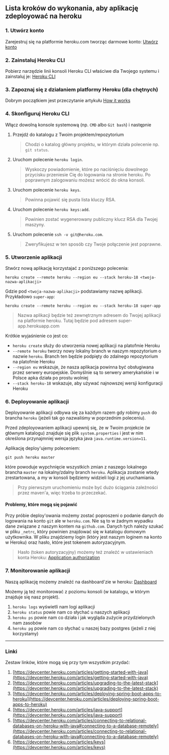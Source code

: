 ## Lista kroków do wykonania, aby aplikację zdeployować na heroku

### 1. Utwórz konto

Zarejestruj się na platformie heroku.com tworząc darmowe konto: [Utwórz konto](https://signup.heroku.com/)

### 2. Zainstaluj Heroku CLI

Pobierz narzędzie linii konsoli Heroku CLI właściwe dla Twojego systemu i zainstaluj je: [Heroku CLI](https://devcenter.heroku.com/articles/heroku-cli#download-and-install)

### 3. Zapoznaj się z działaniem platformy Heroku (dla chętnych)

Dobrym początkiem jest przeczytanie artykułu [How it works](https://devcenter.heroku.com/articles/how-heroku-works)

### 4. Skonfiguruj Heroku CLI

Włącz dowolną konsole systemową (np. `CMD` albo `Git bash`) i następnie

1. Przejdź do katalogu z Twoim projektem/repozytorium

   > Chodzi o katalog główny projektu, w którym działa polecenie np. `git status`.

1. Uruchom polecenie `heroku login`.

   > Wyskoczy powiadomienie, które po naciśnięciu dowolnego przycisku przeniesie Cię do logowania na stronie heroku. Po poprawnym zalogowaniu możesz wrócić do okna konsoli.
   
1. Uruchom polecenie `heroku keys`.

   > Powinna pojawić się pusta lista kluczy RSA.
   
1. Uruchom polecenie `heroku keys:add`.

   > Powinien zostać wygenerowany publiczny klucz RSA dla Twojej maszyny. 
   
1. Uruchom polecenie `ssh -v git@heroku.com`.

   > Zweryfikujesz w ten sposób czy Twoje połączenie jest poprawne.
   
### 5. Utworzenie aplikacji

Stwórz nową aplikację korzystajać z poniższego polecenia:

`heroku create --remote heroku --region eu --stack heroku-18 <twoja-nazwa-aplikacji>`

Gdzie pod `<twoja-nazwa-aplikacji>` podstawiamy nazwę aplikacji. Przykładowo `super-app`:

`heroku create --remote heroku --region eu --stack heroku-18 super-app`

> Nazwa aplikacji będzie też zewnętrznym adresem do Twojej aplikacji na platformie heroku. Tutaj będzie pod adresem super-app.herokuapp.com

Krótkie wyjaśnienie co jest co:

* `heroku create` służy do utworzenia nowej aplikacji na platofmie Heroku
* `--remote heroku` tworzy nowy lokalny branch w naszym repozytorium o nazwie `heroku`. Branch ten będzie podpięty do zdalnego repozytorium na platofmie Heroku
* `--region eu` wskazuje, że nasza aplikacja powinna być obsługiwana przez serwery europejskie. Domyślnie są to serwery amerykańskie i w Polsce apka działa po prostu wolniej
* `--stack heroku-18` wskazuje, aby używać najnowszej wersji konfiguracji Heroku

### 6. Deployowanie aplikacji

Deployowanie aplikacji odbywa się za każdym razem gdy robimy `push` do brancha `heroku` (jeżeli tak go nazwaliśmy w poprzednim poleceniu).

Przed zdeployowaniem aplikacji upewnij się, że w Twoim projekcie (w głównym katalogu) znajduje się plik `system.properties` i jest w nim określona przynajmniej wersja języka java `java.runtime.version=11`.

Aplikację deploy'ujemy poleceniem:

`git push heroku master`

które powoduje wypchnięcie wszystkich zmian z naszego lokalnego brancha `master` na lokalny/zdalny branch `heroku`. Aplikacja zostanie wtedy zrestartowana, a my w konsoli będziemy widzieli logi z jej uruchamiania.

> Przy pierwszym uruchomieniu może być dużo ściągania zależności przez maven'a, więc trzeba to przeczekać.

#### Problemy, które mogą się pojawić

Przy próbie deploy'owania możemy zostać poproszeni o podanie danych do logowania na konto `git` ale w `heroku.com`. Nie są to w żadnym wypadku dane związane z naszym kontem na `github.com`. Danych tych należy szukać w pliku `_netrc`, który powinien znajdować się w katalogu domowym użytkownika. W pliku znajdziemy login (który jest naszym loginem na konto w Heroku) oraz hasło, które jest tokenem autoryzacyjnym.

> Hasło (token autoryzacyjny) możemy też znaleźć w ustawieniach konta Heroku: [Application authorization](https://dashboard.heroku.com/account/applications)

### 7. Monitorowanie aplikacji

Naszą aplikację możemy znaleźć na dashboard'zie w heroku: [Dashboard](https://dashboard.heroku.com/apps)

Możemy ją też monitorować z poziomu konsoli (w katalogu, w którym znajduje się nasz projekt).

1. `heroku logs` wyświetli nam logi aplikacji
1. `heroku status` powie nam co słychać u naszych aplikacji
1. `heroku ps` powie nam co działa i jak wygląda zużycie przydzielonych nam zasobów
1. `heroku pg` powie nam co słychać u naszej bazy postgres (jeżeli z niej korzystamy)

---

### Linki

Zestaw linków, które mogą się przy tym wszystkim przydać:

1. [https://devcenter.heroku.com/articles/getting-started-with-java](https://devcenter.heroku.com/articles/getting-started-with-java)
1. [https://devcenter.heroku.com/articles/upgrading-to-the-latest-stack](https://devcenter.heroku.com/articles/upgrading-to-the-latest-stack)
1. [https://devcenter.heroku.com/articles/deploying-spring-boot-apps-to-heroku](https://devcenter.heroku.com/articles/deploying-spring-boot-apps-to-heroku)
1. [https://devcenter.heroku.com/articles/java-support](https://devcenter.heroku.com/articles/java-support)
1. [https://devcenter.heroku.com/articles/connecting-to-relational-databases-on-heroku-with-java#connecting-to-a-database-remotely](https://devcenter.heroku.com/articles/connecting-to-relational-databases-on-heroku-with-java#connecting-to-a-database-remotely)
1. [https://devcenter.heroku.com/articles/keys](https://devcenter.heroku.com/articles/keys)
